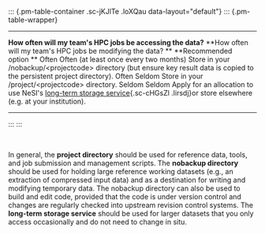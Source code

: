 ::: {.pm-table-container .sc-jKJlTe .loXQau data-layout="default"}
::: {.pm-table-wrapper}
  --------------------------------------------------------------- ---------------------------------------------------------------- ------------------------------------------------------------------------------------------------------------------------------------------------------------------------------------------------------------------------------------------------------------------------------------------------------------------
  **How often will my team\'s HPC jobs be accessing the data?**   **How often will my team\'s HPC jobs be modifying the data? **   **Recommended option **
  Often                                                           Often (at least once every two months)                           Store in your /nobackup/\<projectcode\> directory (but ensure key result data is copied to the persistent project directory).
  Often                                                           Seldom                                                           Store in your /project/\<projectcode\> directory.
  Seldom                                                          Seldom                                                           Apply for an allocation to use NeSI's [long-term storage service](https://support.nesi.org.nz/hc/en-gb/articles/360001169956-Long-Term-Storage-Service "https://support.nesi.org.nz/hc/en-gb/articles/360001169956-Long-Term-Storage-Service"){.sc-cHGsZl .lirsdj}or store elsewhere (e.g. at your institution).
  --------------------------------------------------------------- ---------------------------------------------------------------- ------------------------------------------------------------------------------------------------------------------------------------------------------------------------------------------------------------------------------------------------------------------------------------------------------------------
:::
:::

 

In general, the **project directory** should be used for reference data,
tools, and job submission and management scripts. The **nobackup
directory** should be used for holding large reference working datasets
(e.g., an extraction of compressed input data) and as a destination for
writing and modifying temporary data. The nobackup directory can also be
used to build and edit code, provided that the code is under version
control and changes are regularly checked into upstream revision control
systems. The **long-term storage service** should be used for larger
datasets that you only access occasionally and do not need to change in
situ. 

 
